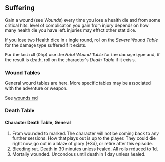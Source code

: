 ## Suffering

Gain a wound (see _Wounds_) every time you lose a health die and from some critical hits. level of complication you gain from injury depends on how many health die you have left. injuries may effect other stat dice.

If you lose two Health dice in a ingle round, roll on the _Severe Wound Table_ for the damage type suffered if it exists.

For the last roll (0hp) use the _Fatal Wound Table_ for the damage type and, if the result is death, roll on the character's _Death Table_ if it exists.

### Wound Tables

General wound tables are here. More specific tables may be associated with the adventure or weapon.

See [wounds.md](wounds.md)

### Death Table

#### Character Death Table, General

1. From wounded to marked. The character will not be coming back to any further sessions. How that plays out is up to the player. They could die right now, go out in a blaze of glory (+3d), or retire after this episode.
1. Bleeding out. Death in 30 minutes unless healed. All rolls reduced to 1d.
1. Mortally wounded. Unconcious until death in 1 day unless healed.


